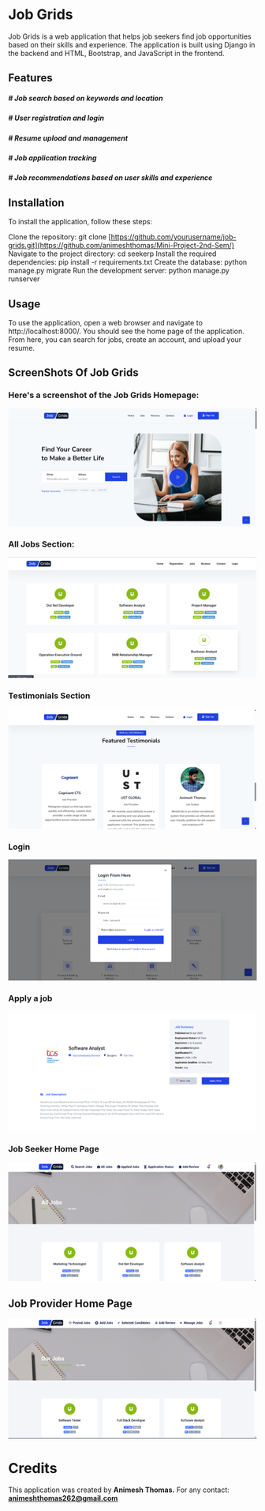 # Job Grids

  Job Grids is a web application that helps job seekers find job opportunities based on their skills and experience. The application is built using Django in the backend     and HTML, Bootstrap, and JavaScript in the frontend.

## Features
##### # Job search based on keywords and location<br>
##### # User registration and login<br>
##### # Resume upload and management<br>
##### # Job application tracking<br>
##### # Job recommendations based on user skills and experience

## Installation
To install the application, follow these steps:

Clone the repository: git clone [https://github.com/yourusername/job-grids.git](https://github.com/animeshthomas/Mini-Project-2nd-Sem/)
Navigate to the project directory: cd seekerp
Install the required dependencies: pip install -r requirements.txt
Create the database: python manage.py migrate
Run the development server: python manage.py runserver

## Usage
To use the application, open a web browser and navigate to http://localhost:8000/. You should see the home page of the application. From here, you can search for jobs, create an account, and upload your resume.

## ScreenShots Of Job Grids

### Here's a screenshot of the Job Grids Homepage:

![Job Grids Homepage](Screenshots/Home%20Page.png)

### All Jobs Section:

![Job Grids Alljobs](Screenshots/All%20%20Jobs.png)

### Testimonials Section

![Job Grids Testimonials](Screenshots/Testimonials.png)

### Login

![Job Grids Login](Screenshots/Login.png)

### Apply a job

![Job Grids Apply](Screenshots/apply.png)

### Job Seeker Home Page

![Job Grids UserHome](Screenshots/Job%20Seeker%20Home.png)

## Job Provider Home Page

![Job Grids CompanyHome](Screenshots/Job%20Provider%20Home.png)


# Credits
This application was created by **Animesh Thomas.**
For any contact: **animeshthomas262@gmail.com**


